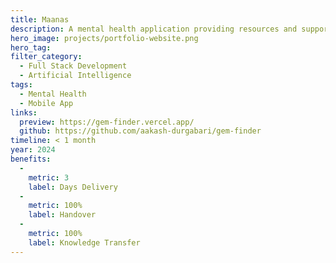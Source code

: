 ```yaml
---
title: Maanas
description: A mental health application providing resources and support.
hero_image: projects/portfolio-website.png
hero_tag: 
filter_category:
  - Full Stack Development
  - Artificial Intelligence
tags:
  - Mental Health
  - Mobile App
links:
  preview: https://gem-finder.vercel.app/
  github: https://github.com/aakash-durgabari/gem-finder
timeline: < 1 month
year: 2024
benefits:
  - 
    metric: 3
    label: Days Delivery
  - 
    metric: 100%
    label: Handover
  - 
    metric: 100%
    label: Knowledge Transfer
---
```


